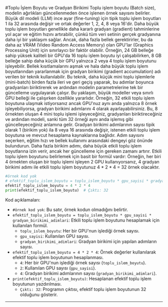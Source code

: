 #Toplu İşlem Boyutu ve Gradyan Birikimi
Toplu işlem boyutu (Batch size), modelin ağırlıkları güncellenmeden önce işlenen örnek sayısını belirler. Büyük dil modeli (LLM) ince ayar (fine-tuning) için tipik toplu işlem boyutları 1 ila 32 arasında değişir ve ortak değerler 1, 2, 4, 8 veya 16'dir. Daha büyük toplu işlem boyutları genellikle daha kararlı gradyan (gradient) tahminlerine yol açar ve eğitim hızını artırabilir, çünkü tüm veri setinin gerçek gradyanına daha iyi bir yaklaşım sağlar. Ancak, daha fazla bellek gerektirirler, bu da daha az VRAM (Video Random Access Memory) olan GPU'lar (Graphics Processing Unit) için sınırlayıcı bir faktör olabilir. Örneğin, 24 GB belleğe sahip yüksek kaliteli bir GPU'da 16 toplu işlem boyutu iyi çalışabilirken, 8 GB belleğe sahip daha küçük bir GPU yalnızca 2 veya 4 toplu işlem boyutunu işleyebilir. Bellek kısıtlamalarını aşmak ve hala daha büyük toplu işlem boyutlarından yararlanmak için gradyan birikimi (gradient accumulation) adı verilen bir teknik kullanılabilir. Bu teknik, daha küçük mini toplu işlemlerle (mini-batch) birden fazla ileri ve geri geçiş yaparak, bu adımlar boyunca gradyanları biriktirerek ve ardından modelin parametrelerine tek bir güncelleme uygulayarak çalışır. Bu yaklaşım, büyük modeller veya sınırlı GPU belleği ile çalışırken özellikle yararlıdır. Örneğin, 32 etkili toplu işlem boyutuna ulaşmak istiyorsanız ancak GPU'nuz aynı anda yalnızca 8 örnek işleyebiliyorsa, gradyan birikimi adımlarını 4 olarak ayarlayabilirsiniz. Bu, 8 örnekten oluşan 4 mini toplu işlemi işleyeceğiniz, gradyanları biriktireceğiniz ve ardından modeli, sanki tüm 32 örneği aynı anda işlemış gibi güncelleyeceğiniz anlamına gelir. Gradyan birikimi adımlarının sayısı tipik olarak 1 (birikim yok) ila 8 veya 16 arasında değişir, istenen etkili toplu işlem boyutuna ve mevcut hesaplama kaynaklarına bağlıdır. Adım sayısını seçerken, eğitim hızı ve bellek kullanımı arasındaki dengeyi göz önünde bulundurun. Daha fazla birikim adımı, daha büyük etkili toplu işlem boyutlarına izin verir, ancak her güncelleme için gereken zamanı artırır. Etkili toplu işlem boyutunu belirlemek için basit bir formül vardır: 
Örneğin, her biri 4 örnekten oluşan bir toplu işlemi işleyen 2 GPU kullanıyorsanız, 4 gradyan birikimi adımı ile etkili toplu işlem boyutunuz 4 * 2 * 4 = 32 örnek olacaktır.

```python
#örnek kod yok
# efektif_toplu_islem_boyutu = toplu_islem_boyutu * gpu_sayisi * gradyan_birikimi_adimlari
efektif_toplu_islem_boyutu = 4 * 2 * 4 
print(efektif_toplu_islem_boyutu)  # Çıktı: 32
```

Kod açıklamaları:
- `#örnek kod yok`: Bu satır, örnek kodun olmadığını belirtir.
- `efektif_toplu_islem_boyutu = toplu_islem_boyutu * gpu_sayisi * gradyan_birikimi_adimlari`: Etkili toplu işlem boyutunu hesaplamak için kullanılan formül. 
  - `toplu_islem_boyutu`: Her bir GPU'nun işlediği örnek sayısı.
  - `gpu_sayisi`: Kullanılan GPU sayısı.
  - `gradyan_birikimi_adimlari`: Gradyan birikimi için yapılan adımların sayısı.
- `efektif_toplu_islem_boyutu = 4 * 2 * 4`: Örnek değerler kullanılarak efektif toplu işlem boyutunun hesaplanması.
  - `4`: Her bir GPU'nun işlediği örnek sayısı (`toplu_islem_boyutu`).
  - `2`: Kullanılan GPU sayısı (`gpu_sayisi`).
  - `4`: Gradyan birikimi adımlarının sayısı (`gradyan_birikimi_adimlari`).
- `print(efektif_toplu_islem_boyutu)`: Hesaplanan efektif toplu işlem boyutunun yazdırılması.
  - `Çıktı: 32`: Programın çıktısı, efektif toplu işlem boyutunun 32 olduğunu gösterir.

---

